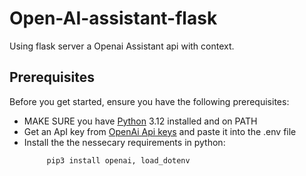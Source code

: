 # Open-AI-assistant-flask
Using flask server a Openai Assistant api with context.

## Prerequisites

Before you get started, ensure you have the following prerequisites:
- MAKE SURE you have [Python](https://www.python.org/downloads/release/python-3120/) 3.12 installed and on PATH
- Get an ApI key from [OpenAi Api keys](https://platform.openai.com/api-keys) and paste it into the .env file
- Install the the nessecary requirements in python:
   ```bash
        pip3 install openai, load_dotenv

